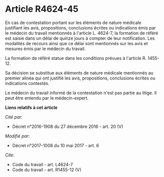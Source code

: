 # Article R4624-45

En cas de contestation portant sur les éléments de nature médicale justifiant les avis, propositions, conclusions écrites ou
indications émis par le médecin du travail mentionnés à l'article L. 4624-7, la formation de référé est saisie dans un délai
de quinze jours à compter de leur notification. Les modalités de recours ainsi que ce délai sont mentionnés sur les avis et
mesures émis par le médecin du travail.

La formation de référé statue dans les conditions prévues à l'article R. 1455-12.

Sa décision se substitue aux éléments de nature médicale mentionnés au premier alinéa qui ont justifié les avis,
propositions, conclusions écrites ou indications contestés.

Le médecin du travail informé de la contestation n'est pas partie au litige. Il peut être entendu par le médecin-expert.

**Liens relatifs à cet article**

_Cité par_:

  - Décret n°2016-1908 du 27 décembre 2016 - art. 20 (V)

_Modifié par_:

  - Décret n°2017-1008 du 10 mai 2017 - art. 6

_Cite_:

  - Code du travail - art. L4624-7
  - Code du travail - art. R1455-12 (V)
